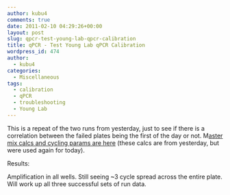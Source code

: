 ```yaml
---
author: kubu4
comments: true
date: 2011-02-10 04:29:26+00:00
layout: post
slug: qpcr-test-young-lab-qpcr-calibration
title: qPCR - Test Young Lab qPCR Calibration
wordpress_id: 474
author:
  - kubu4
categories:
  - Miscellaneous
tags:
  - calibration
  - qPCR
  - troubleshooting
  - Young Lab
---
```


This is a repeat of the two runs from yesterday, just to see if there is a correlation between the failed plates being the first of the day or not. M[aster mix calcs and cycling params are here](https://eagle.fish.washington.edu/Arabidopsis/Notebook%20Workup%20Files/20110208-01.jpg) (these calcs are from yesterday, but were used again for today).

Results:

Amplification in all wells. Still seeing ~3 cycle spread across the entire plate. Will work up all three successful sets of run data.

